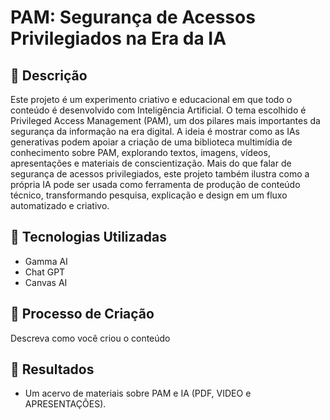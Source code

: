 # PAM: Segurança de Acessos Privilegiados na Era da IA

## 📒 Descrição
Este projeto é um experimento criativo e educacional em que todo o conteúdo é desenvolvido com Inteligência Artificial. O tema escolhido é Privileged Access Management (PAM), um dos pilares mais importantes da segurança da informação na era digital.
A ideia é mostrar como as IAs generativas podem apoiar a criação de uma biblioteca multimídia de conhecimento sobre PAM, explorando textos, imagens, vídeos, apresentações e materiais de conscientização.
Mais do que falar de segurança de acessos privilegiados, este projeto também ilustra como a própria IA pode ser usada como ferramenta de produção de conteúdo técnico, transformando pesquisa, explicação e design em um fluxo automatizado e criativo.

## 🤖 Tecnologias Utilizadas
- Gamma AI
- Chat GPT
- Canvas AI
  
## 🧐 Processo de Criação
Descreva como você criou o conteúdo

## 🚀 Resultados
- Um acervo de materiais sobre PAM e IA (PDF, VIDEO e APRESENTAÇÕES).


